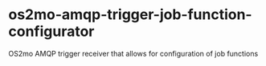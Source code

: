 # os2mo-amqp-trigger-job-function-configurator
OS2mo AMQP trigger receiver that allows for configuration of job functions
